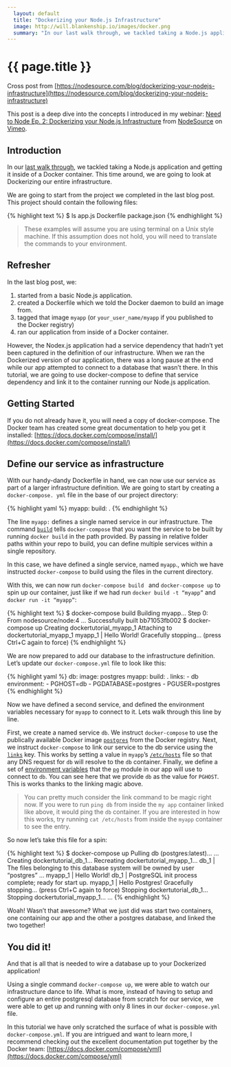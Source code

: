 ```yaml
---
  layout: default
  title: "Dockerizing your Node.js Infrastructure"
  image: http://will.blankenship.io/images/docker.png
  summary: "In our last walk through, we tackled taking a Node.js application and getting it inside of a Docker container. This time around, we are going to look at Dockerizing our entire infrastructure."
---
```


# {{ page.title }}


Cross post from [https://nodesource.com/blog/dockerizing-your-nodejs-infrastructure](https://nodesource.com/blog/dockerizing-your-nodejs-infrastructure)

This post is a deep dive into the concepts I introduced in my webinar: <a href="https://vimeo.com/139768813">Need to Node Ep. 2: Dockerizing your Node.js Infrastructure</a> from <a href="https://vimeo.com/nodesource">NodeSource</a> on <a href="https://vimeo.com">Vimeo</a>.

## Introduction

In our [last walk through](https://nodesource.com/blog/dockerizing-your-nodejs-applications), we tackled taking a Node.js application and getting it inside of a Docker container. This time around, we are going to look at Dockerizing our entire infrastructure.

We are going to start from the project we completed in the last blog post. This project should contain the following files:

{% highlight text %}
$ ls
app.js Dockerfile package.json
{% endhighlight %}

> These examples will assume you are using terminal on a Unix style machine. If this assumption does not hold, you will need to translate the commands to your environment.

## Refresher

In the last blog post, we:
1. started from a basic Node.js application.
2. created a Dockerfile which we told the Docker daemon to build an image from.
3. tagged that image `myapp` (or `your_user_name/myapp` if you published to the Docker registry)
4. ran our application from inside of a Docker container.

However, the Nodex.js application had a service dependency that hadn’t yet been captured in the definition of our infrastructure. When we ran the Dockerized version of our application, there was a long pause at the end while our app attempted to connect to a database that wasn’t there. In this tutorial, we are going to use docker-compose to define that service dependency and link it to the container running our Node.js application.

## Getting Started

If you do not already have it, you will need a copy of docker-compose. The Docker team has created some great documentation to help you get it installed: [https://docs.docker.com/compose/install/](https://docs.docker.com/compose/install/)

## Define our service as infrastructure

With our handy-dandy Dockerfile in hand, we can now use our service as part of a larger infrastructure definition. We are going to start by creating a `docker-compose. yml` file in the base of our project directory:

{% highlight yaml %}
myapp:
  build: .
{% endhighlight %}

The line `myapp:` defines a single named service in our infrastructure. The command [`build`](https://docs.docker.com/compose/yml/#build) tells `docker-compose` that you want the service to be built by running `docker build` in the path provided. By passing in relative folder paths within your repo to build, you can define multiple services within a single repository.

In this case, we have defined a single service, named `myapp`., which we have instructed `docker-compose` to build using the files in the current directory.

With this, we can now run `docker-compose build ` and `docker-compose up` to spin up our container, just like if we had run `docker build -t “myapp”` and `docker run -it “myapp”`:

{% highlight text %}
$ docker-compose build
Building myapp…
Step 0: From nodesource/node:4
…
Successfully built bb71053fb002
$ docker-compose up
Creating dockertutorial_myapp_1
Attaching to dockertutorial_myapp_1
myapp_1 | Hello World!
Gracefully stopping… (press Ctrl+C again to force)
{% endhighlight %}

We are now prepared to add our database to the infrastructure definition. Let’s update  our `docker-compose.yml` file to look like this:

{% highlight yaml %}
db:
  image: postgres
myapp:
  build: .
  links:
    - db
  environment:
    - PGHOST=db
    - PGDATABASE=postgres
    - PGUSER=postgres
{% endhighlight %}

Now we have defined a second service, and defined  the environment variables necessary for `myapp` to connect to it. Lets walk through this line by line.

First, we create a named service `db`. We instruct `docker-compose` to use the publically available Docker image [`postgres`](registry.hub.docker.com/_/postgres) from the Docker registry. Next, we instruct `docker-compose` to link our service to the db service using the [`links`](https://docs.docker.com/compose/yml/#links) key. This works by setting a value in `myapp`’s [`/etc/hosts`](http://www.tldp.org/LDP/solrhe/Securing-Optimizing-Linux-RH-Edition-v1.3/chap9sec95.html) file so that any DNS request for `db` will resolve to the `db` container. Finally, we define a set of [environment variables](https://wiki.archlinux.org/index.php/Environment_variables) that the [`pg`](https://github.com/brianc/node-postgres) module in our app will use to connect to `db`. You can see here that we provide `db` as the value for `PGHOST`. This is works thanks to the linking magic above.

> You can pretty much consider the link command to be magic right now. If you were to run `ping db` from inside the `my app` container linked like above, it would ping the `db` container. If you are interested in how this works, try running `cat /etc/hosts` from inside the `myapp` container to see the entry.

So now let’s take this file for a spin:


{% highlight text %}
$ docker-compose up
Pulling db (postgres:latest)...
...
Creating dockertutorial_db_1...
Recreating dockertutorial_myapp_1…
db_1 | The files belonging to this database system will be owned by user “postgres”
…
myapp_1 | Hello World!
db_1 | PostgreSQL init process complete; ready for start up.
myapp_1 | Hello Postgres!
Gracefully stopping… (press Ctrl+C again to force)
Stopping dockertutorial_db_1…
Stopping dockertutorial_myapp_1...
...
{% endhighlight %}

Woah! Wasn’t that awesome? What we just did was start two containers, one containing our app and the other a postgres database, and linked the two together! 

## You did it!

And that is all that is needed to wire a database up to your Dockerized application!

Using a single command `docker-compose up`, we were able to watch our infrastructure dance to life. What is more, instead of having to setup and configure an entire postgresql database from scratch for our service, we were able to get up and running with only 8 lines in our `docker-compose.yml` file.

In this tutorial we have only scratched the surface of what is possible with `docker-compose.yml`. If you are intrigued and want to learn more, I recommend checking out the excellent documentation put together by the Docker team: [https://docs.docker.com/compose/yml](https://docs.docker.com/compose/yml)

